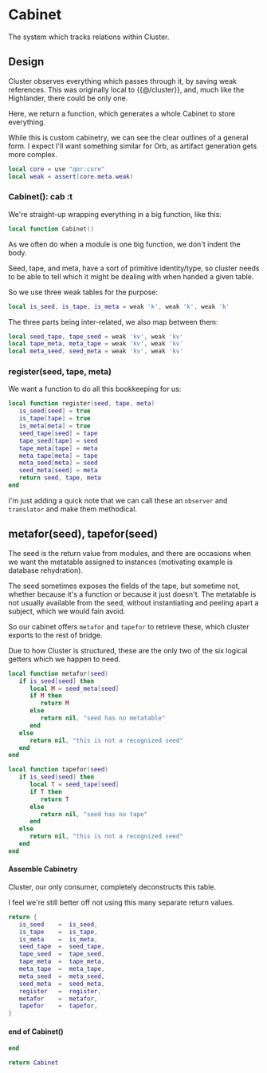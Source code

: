 # Cabinet


The system which tracks relations within Cluster\.


## Design

  Cluster observes everything which passes through it, by saving weak
references\.  This was originally local to \{\{@/cluster\}\}, and, much like the
Highlander, there could be only one\.

Here, we return a function, which generates a whole Cabinet to store
everything\.

While this is custom cabinetry, we can see the clear outlines of a general
form\.  I expect I'll want something similar for Orb, as artifact generation
gets more complex\.

```lua
local core = use "qor:core"
local weak = assert(core.meta.weak)
```



### Cabinet\(\): cab :t

We're straight\-up wrapping everything in a big function, like this:

```lua
local function Cabinet()
```

As we often do when a module is one big function, we don't indent the body\.

Seed, tape, and meta, have a sort of primitive identity/type, so cluster needs
to be able to tell which it might be dealing with when handed a given table\.

So we use three weak tables for the purpose:

```lua
local is_seed, is_tape, is_meta = weak 'k', weak 'k', weak 'k'
```

The three parts being inter\-related, we also map between them:

```lua
local seed_tape, tape_seed = weak 'kv', weak 'kv'
local tape_meta, meta_tape = weak 'kv', weak 'kv'
local meta_seed, seed_meta = weak 'kv', weak 'kv'
```


### register\(seed, tape, meta\)

We want a function to do all this bookkeeping for us:

```lua
local function register(seed, tape, meta)
   is_seed[seed] = true
   is_tape[tape] = true
   is_meta[meta] = true
   seed_tape[seed] = tape
   tape_seed[tape] = seed
   tape_meta[tape] = meta
   meta_tape[meta] = tape
   meta_seed[meta] = seed
   seed_meta[seed] = meta
   return seed, tape, meta
end
```

I'm just adding a quick note that we can call these an `observer` and
`translator` and make them methodical\.


## metafor\(seed\), tapefor\(seed\)

The seed is the return value from modules, and there are occasions when we
want the metatable assigned to instances \(motivating example is database
rehydration\)\.

The seed sometimes exposes the fields of the tape, but sometime not, whether
because it's a function or because it just doesn't\.  The metatable is not
usually available from the seed, without instantiating and peeling apart a
subject, which we would fain avoid\.

So our cabinet offers `metafor` and `tapefor` to retrieve these, which cluster
exports to the rest of bridge\.

Due to how Cluster is structured, these are the only two of the six logical
getters which we happen to need\.

```lua
local function metafor(seed)
   if is_seed[seed] then
      local M = seed_meta[seed]
      if M then
         return M
      else
         return nil, "seed has no metatable"
      end
   else
      return nil, "this is not a recognized seed"
   end
end

local function tapefor(seed)
   if is_seed[seed] then
      local T = seed_tape[seed]
      if T then
         return T
      else
         return nil, "seed has no tape"
      end
   else
      return nil, "this is not a recognized seed"
   end
end
```


#### Assemble Cabinetry

Cluster, our only consumer, completely deconstructs this table\.

I feel we're still better off not using this many separate return values\.

```lua
return {
   is_seed    =  is_seed,
   is_tape    =  is_tape,
   is_meta    =  is_meta,
   seed_tape  =  seed_tape,
   tape_seed  =  tape_seed,
   tape_meta  =  tape_meta,
   meta_tape  =  meta_tape,
   meta_seed  =  meta_seed,
   seed_meta  =  seed_meta,
   register   =  register,
   metafor    =  metafor,
   tapefor    =  tapefor,
}
```


#### end of Cabinet\(\)

```lua
end
```

```lua
return Cabinet
```
